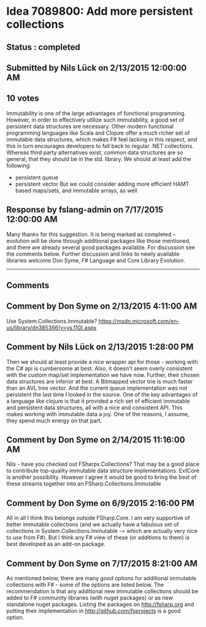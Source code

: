 # Idea 7089800: Add more persistent collections #

## Status : completed

## Submitted by Nils Lück on 2/13/2015 12:00:00 AM

## 10 votes

Immutability is one of the large advantages of functional programming. However, in order to effectively utilize such immutability, a good set of persistent data structures are necessary.
Other modern functional programming languages like Scala and Clojure offer a much richer set of immutable data structures, which makes F# feel lacking in this respect, and this in turn encourages developers to fall back to regular .NET collections.
Whereas third party alternatives exist, common data structures are so general, that they should be in the std. library. We should at least add the following:
- persistent queue
- persistent vector
But we could consider adding more efficient HAMT based maps/sets, and immutable arrays, as well



## Response by fslang-admin on 7/17/2015 12:00:00 AM

Many thanks for this suggestion. It is being marked as completed – evolution will be done through additional packages like those mentioned, and there are already several good packages available.
For discussion see the comments below. Further discussion and links to newly available libraries welcome
Don Syme, F# Language and Core Library Evolution.

------------------------
## Comments


## Comment by Don Syme on 2/13/2015 4:11:00 AM
Use System.Collections.Immutable? https://msdn.microsoft.com/en-us/library/dn385366(v=vs.110).aspx


## Comment by Nils Lück on 2/13/2015 1:28:00 PM
Then we should at least provide a nice wrapper api for those - working with the C# api is cumbersome at best. Also, it doesn't seem overly consistent with the custom map/set implementation we have now.
Further, their chosen data structures are inferior at best. A Bitmapped vector trie is much faster than an AVL tree vector. And the current queue implementation was not persistent the last time I looked in the source.
One of the key advantages of a language like clojure is that it provided a rich set of efficient immutable and persistent data structures, all with a nice and consistent API. This makes working with immutable data a joy. One of the reasons, I assume, they spend much energy on that part.


## Comment by Don Syme on 2/14/2015 11:16:00 AM
Nils - have you checked out FSharpx.Collections? That may be a good place to contribute top-quality immutable data structure implementations. ExtCore is another possibility.
However I agree it would be good to bring the best of these streams together into an FSharp.Collections.Immutable


## Comment by Don Syme on 6/9/2015 2:16:00 PM
All in all I think this belongs outside FSharp.Core. I am very supportive of better immutable collections (and we actually have a fabulous set of collections in System.Collections.Immutable -= which are actually very nice to use from F#).
But I think any F# view of these (or additions to them) is best developed as an add-on package.


## Comment by Don Syme on 7/17/2015 8:21:00 AM
As mentioned below, there are many good options for additional immutable collections with F# - some of the options are listed below.
The recommendation is that any additional new immutable collections should be added to F# community libraries (with nuget packages) or as new standalone nuget packages. Listing the packages on http://fsharp.org and putting their implementation in http://github.com/fsprojects is a good option.

